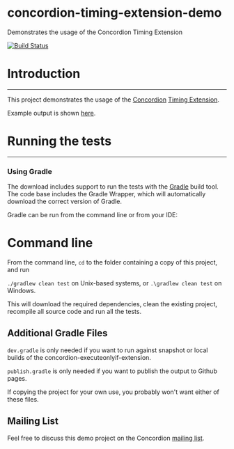 # concordion-timing-extension-demo

Demonstrates the usage of the Concordion Timing Extension


[![Build Status](https://travis-ci.org/concordion/concordion-timing-extension-demo.svg?branch=master)](https://travis-ci.org/concordion/concordion-timing-extension-demo)

# Introduction
------------

This project demonstrates the usage of the [Concordion](http://concordion.org) [Timing Extension](https://github.com/concordion/concordion-timing-extension).


Example output is shown [here](https://github.com/concordion/concordion-timing-extension-demo/blob/master/ssrc/Test/resources/spec/Timing.md). 

# Running the tests
---------------------------

### Using Gradle

The download includes support to run the tests with the [Gradle](http://www.gradle.org/) build tool. The code base includes the Gradle Wrapper, which will automatically download the correct version of Gradle. 

Gradle can be run from the command line or from your IDE:

Command line
============
From the command line, `cd` to the folder containing a copy of this project, and run 

  `./gradlew clean test` on Unix-based systems, or 
  `.\gradlew clean test` on Windows.

This will download the required dependencies, clean the existing project, recompile all source code and run all the tests. 

<!-- View the Concordion output in `build/reports/spec/org/concordion/ext/demo/Timing.md`. -->

Additional Gradle Files
-----------------------
`dev.gradle` is only needed if you want to run against snapshot or local builds of the concordion-executeonlyif-extension.

`publish.gradle` is only needed if you want to publish the output to Github pages.

If copying the project for your own use, you probably won't want either of these files.

<!--
Using Maven
### Using Maven
1. Download and install maven (this has been tested with 3.0.3)
2. From a command line opened at the location to which this package has been unzipped, run `mvn test`
3. View the Concordion output under the subfolder `target/concordion/demo`
-->

<!--
### JUnit output
The test should pass successfully, though the console output will show 2 tests as ignored:

```Successes: 2, Failures: 0, Ignored: 2```

### Concordion output
The output folder should contain the following specification. (You can see an example of it [here](http://concordion.github.io/concordion-executeonlyif-extension-demo/spec/org/concordion/ext/demo/ExecuteOnlyIfDemo.html)).
    
#### Timing.md

Example 2 is ignored since the conditional test returns false. It also shows the use of the Embed extension to show a reason of why the example is ignored.

Example 3 shows that a link to a specification is highlighted in grey, when that specification contains a test that is ignored using this extension.
-->

Mailing List
-----------------
Feel free to discuss this demo project on the Concordion [mailing list](https://groups.google.com/d/forum/concordion).